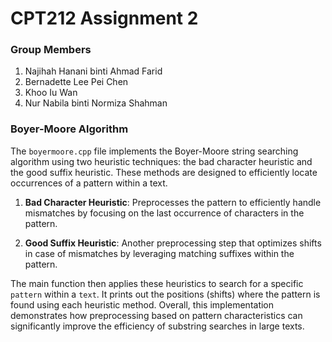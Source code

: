 # CPT212 Assignment 2

### Group Members
1. Najihah Hanani binti Ahmad Farid
2. Bernadette Lee Pei Chen
3. Khoo Iu Wan
4. Nur Nabila binti Normiza Shahman

### Boyer-Moore Algorithm

The `boyermoore.cpp` file implements the Boyer-Moore string searching algorithm using two heuristic techniques: the bad character heuristic and the good suffix heuristic. These methods are designed to efficiently locate occurrences of a pattern within a text.

1. **Bad Character Heuristic**: Preprocesses the pattern to efficiently handle mismatches by focusing on the last occurrence of characters in the pattern.

2. **Good Suffix Heuristic**: Another preprocessing step that optimizes shifts in case of mismatches by leveraging matching suffixes within the pattern.

The main function then applies these heuristics to search for a specific `pattern` within a `text`. It prints out the positions (shifts) where the pattern is found using each heuristic method. Overall, this implementation demonstrates how preprocessing based on pattern characteristics can significantly improve the efficiency of substring searches in large texts.
